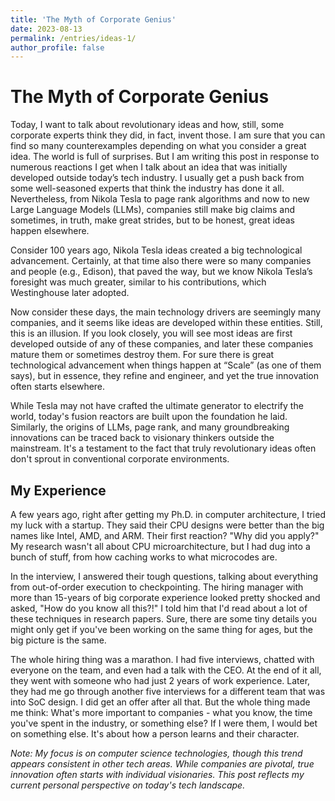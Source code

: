 ```yaml
---
title: 'The Myth of Corporate Genius'
date: 2023-08-13
permalink: /entries/ideas-1/
author_profile: false
---
```


# The Myth of Corporate Genius

Today, I want to talk about revolutionary ideas and how, still, some corporate experts think they did, in fact, invent those. I am sure that you can find so many counterexamples depending on what you consider a great idea. The world is full of surprises. But I am writing this post in response to numerous reactions I get when I talk about an idea that was initially developed outside today’s tech industry. I usually get a push back from some well-seasoned experts that think the industry has done it all. Nevertheless, from Nikola Tesla to page rank algorithms and now to new Large Language Models (LLMs), companies still make big claims and sometimes, in truth, make great strides, but to be honest, great ideas happen elsewhere.

Consider 100 years ago, Nikola Tesla ideas created a big technological advancement. Certainly, at that time also there were so many companies and people (e.g., Edison), that paved the way, but we know Nikola Tesla’s foresight was much greater, similar to his contributions, which Westinghouse later adopted.

Now consider these days, the main technology drivers are seemingly many companies, and it seems like ideas are developed within these entities. Still, this is an illusion. If you look closely, you will see most ideas are first developed outside of any of these companies, and later these companies mature them or sometimes destroy them. For sure there is great technological advancement when things happen at “Scale” (as one of them says), but in essence, they refine and engineer, and yet the true innovation often starts elsewhere.

While Tesla may not have crafted the ultimate generator to electrify the world, today's fusion reactors are built upon the foundation he laid. Similarly, the origins of LLMs, page rank, and many groundbreaking innovations can be traced back to visionary thinkers outside the mainstream. It's a testament to the fact that truly revolutionary ideas often don't sprout in conventional corporate environments.

## My Experience
A few years ago, right after getting my Ph.D. in computer architecture, I tried my luck with a startup. They said their CPU designs were better than the big names like Intel, AMD, and ARM. Their first reaction? "Why did you apply?" My research wasn't all about CPU microarchitecture, but I had dug into a bunch of stuff, from how caching works to what microcodes are.

In the interview, I answered their tough questions, talking about everything from out-of-order execution to checkpointing. The hiring manager with more than 15-years of big corporate experience looked pretty shocked and asked, "How do you know all this?!" I told him that I'd read about a lot of these techniques in research papers. Sure, there are some tiny details you might only get if you've been working on the same thing for ages, but the big picture is the same.

The whole hiring thing was a marathon. I had five interviews, chatted with everyone on the team, and even had a talk with the CEO. At the end of it all, they went with someone who had just 2 years of work experience. Later, they had me go through another five interviews for a different team that was into SoC design. I did get an offer after all that. But the whole thing made me think: What's more important to companies - what you know, the time you've spent in the industry, or something else? If I were them, I would bet on something else. It's about how a person learns and their character.

*Note: My focus is on computer science technologies, though this trend appears consistent in other tech areas. While companies are pivotal, true innovation often starts with individual visionaries. This post reflects my current personal perspective on today's tech landscape.*